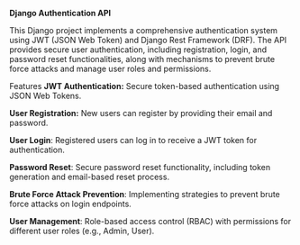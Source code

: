 
**Django Authentication API**

This Django project implements a comprehensive authentication system using JWT (JSON Web Token) and Django Rest Framework (DRF). The API provides secure user authentication, including registration, login, and password reset functionalities, along with mechanisms to prevent brute force attacks and manage user roles and permissions.

Features
**JWT Authentication:** Secure token-based authentication using JSON Web Tokens.

**User Registration:** New users can register by providing their email and password.

**User Login**: Registered users can log in to receive a JWT token for authentication.

**Password Reset**: Secure password reset functionality, including token generation and email-based reset process.

**Brute Force Attack Prevention**: Implementing strategies to prevent brute force attacks on login endpoints.

**User Management**: Role-based access control (RBAC) with permissions for different user roles (e.g., Admin, User).
